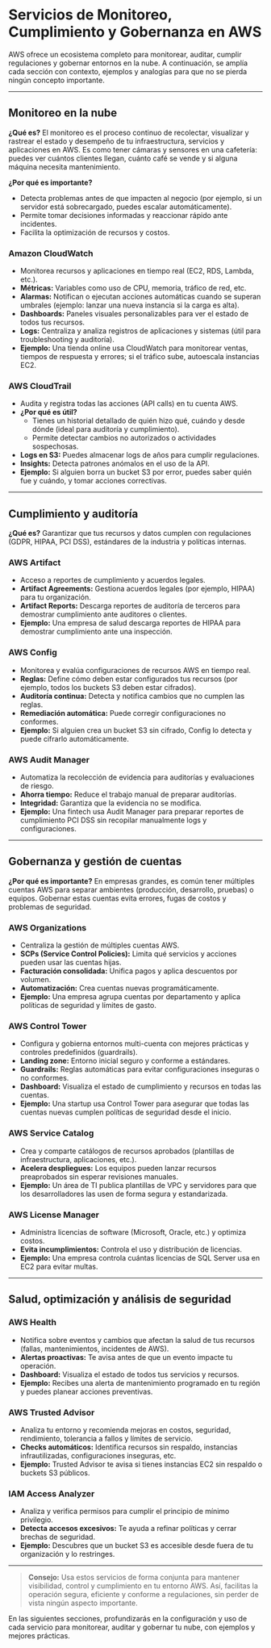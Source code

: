 # Servicios de Monitoreo, Cumplimiento y Gobernanza en AWS

AWS ofrece un ecosistema completo para monitorear, auditar, cumplir regulaciones y gobernar entornos en la nube. A continuación, se amplía cada sección con contexto, ejemplos y analogías para que no se pierda ningún concepto importante.

---

## Monitoreo en la nube

**¿Qué es?**
El monitoreo es el proceso continuo de recolectar, visualizar y rastrear el estado y desempeño de tu infraestructura, servicios y aplicaciones en AWS. Es como tener cámaras y sensores en una cafetería: puedes ver cuántos clientes llegan, cuánto café se vende y si alguna máquina necesita mantenimiento.

**¿Por qué es importante?**

- Detecta problemas antes de que impacten al negocio (por ejemplo, si un servidor está sobrecargado, puedes escalar automáticamente).
- Permite tomar decisiones informadas y reaccionar rápido ante incidentes.
- Facilita la optimización de recursos y costos.

### Amazon CloudWatch

- Monitorea recursos y aplicaciones en tiempo real (EC2, RDS, Lambda, etc.).
- **Métricas:** Variables como uso de CPU, memoria, tráfico de red, etc.
- **Alarmas:** Notifican o ejecutan acciones automáticas cuando se superan umbrales (ejemplo: lanzar una nueva instancia si la carga es alta).
- **Dashboards:** Paneles visuales personalizables para ver el estado de todos tus recursos.
- **Logs:** Centraliza y analiza registros de aplicaciones y sistemas (útil para troubleshooting y auditoría).
- **Ejemplo:** Una tienda online usa CloudWatch para monitorear ventas, tiempos de respuesta y errores; si el tráfico sube, autoescala instancias EC2.

### AWS CloudTrail

- Audita y registra todas las acciones (API calls) en tu cuenta AWS.
- **¿Por qué es útil?**
  - Tienes un historial detallado de quién hizo qué, cuándo y desde dónde (ideal para auditoría y cumplimiento).
  - Permite detectar cambios no autorizados o actividades sospechosas.
- **Logs en S3:** Puedes almacenar logs de años para cumplir regulaciones.
- **Insights:** Detecta patrones anómalos en el uso de la API.
- **Ejemplo:** Si alguien borra un bucket S3 por error, puedes saber quién fue y cuándo, y tomar acciones correctivas.

---

## Cumplimiento y auditoría

**¿Qué es?**
Garantizar que tus recursos y datos cumplen con regulaciones (GDPR, HIPAA, PCI DSS), estándares de la industria y políticas internas.

### AWS Artifact

- Acceso a reportes de cumplimiento y acuerdos legales.
- **Artifact Agreements:** Gestiona acuerdos legales (por ejemplo, HIPAA) para tu organización.
- **Artifact Reports:** Descarga reportes de auditoría de terceros para demostrar cumplimiento ante auditores o clientes.
- **Ejemplo:** Una empresa de salud descarga reportes de HIPAA para demostrar cumplimiento ante una inspección.

### AWS Config

- Monitorea y evalúa configuraciones de recursos AWS en tiempo real.
- **Reglas:** Define cómo deben estar configurados tus recursos (por ejemplo, todos los buckets S3 deben estar cifrados).
- **Auditoría continua:** Detecta y notifica cambios que no cumplen las reglas.
- **Remediación automática:** Puede corregir configuraciones no conformes.
- **Ejemplo:** Si alguien crea un bucket S3 sin cifrado, Config lo detecta y puede cifrarlo automáticamente.

### AWS Audit Manager

- Automatiza la recolección de evidencia para auditorías y evaluaciones de riesgo.
- **Ahorra tiempo:** Reduce el trabajo manual de preparar auditorías.
- **Integridad:** Garantiza que la evidencia no se modifica.
- **Ejemplo:** Una fintech usa Audit Manager para preparar reportes de cumplimiento PCI DSS sin recopilar manualmente logs y configuraciones.

---

## Gobernanza y gestión de cuentas

**¿Por qué es importante?**
En empresas grandes, es común tener múltiples cuentas AWS para separar ambientes (producción, desarrollo, pruebas) o equipos. Gobernar estas cuentas evita errores, fugas de costos y problemas de seguridad.

### AWS Organizations

- Centraliza la gestión de múltiples cuentas AWS.
- **SCPs (Service Control Policies):** Limita qué servicios y acciones pueden usar las cuentas hijas.
- **Facturación consolidada:** Unifica pagos y aplica descuentos por volumen.
- **Automatización:** Crea cuentas nuevas programáticamente.
- **Ejemplo:** Una empresa agrupa cuentas por departamento y aplica políticas de seguridad y límites de gasto.

### AWS Control Tower

- Configura y gobierna entornos multi-cuenta con mejores prácticas y controles predefinidos (guardrails).
- **Landing zone:** Entorno inicial seguro y conforme a estándares.
- **Guardrails:** Reglas automáticas para evitar configuraciones inseguras o no conformes.
- **Dashboard:** Visualiza el estado de cumplimiento y recursos en todas las cuentas.
- **Ejemplo:** Una startup usa Control Tower para asegurar que todas las cuentas nuevas cumplen políticas de seguridad desde el inicio.

### AWS Service Catalog

- Crea y comparte catálogos de recursos aprobados (plantillas de infraestructura, aplicaciones, etc.).
- **Acelera despliegues:** Los equipos pueden lanzar recursos preaprobados sin esperar revisiones manuales.
- **Ejemplo:** Un área de TI publica plantillas de VPC y servidores para que los desarrolladores las usen de forma segura y estandarizada.

### AWS License Manager

- Administra licencias de software (Microsoft, Oracle, etc.) y optimiza costos.
- **Evita incumplimientos:** Controla el uso y distribución de licencias.
- **Ejemplo:** Una empresa controla cuántas licencias de SQL Server usa en EC2 para evitar multas.

---

## Salud, optimización y análisis de seguridad

### AWS Health

- Notifica sobre eventos y cambios que afectan la salud de tus recursos (fallas, mantenimientos, incidentes de AWS).
- **Alertas proactivas:** Te avisa antes de que un evento impacte tu operación.
- **Dashboard:** Visualiza el estado de todos tus servicios y recursos.
- **Ejemplo:** Recibes una alerta de mantenimiento programado en tu región y puedes planear acciones preventivas.

### AWS Trusted Advisor

- Analiza tu entorno y recomienda mejoras en costos, seguridad, rendimiento, tolerancia a fallos y límites de servicio.
- **Checks automáticos:** Identifica recursos sin respaldo, instancias infrautilizadas, configuraciones inseguras, etc.
- **Ejemplo:** Trusted Advisor te avisa si tienes instancias EC2 sin respaldo o buckets S3 públicos.

### IAM Access Analyzer

- Analiza y verifica permisos para cumplir el principio de mínimo privilegio.
- **Detecta accesos excesivos:** Te ayuda a refinar políticas y cerrar brechas de seguridad.
- **Ejemplo:** Descubres que un bucket S3 es accesible desde fuera de tu organización y lo restringes.

---

> **Consejo:** Usa estos servicios de forma conjunta para mantener visibilidad, control y cumplimiento en tu entorno AWS. Así, facilitas la operación segura, eficiente y conforme a regulaciones, sin perder de vista ningún aspecto importante.

En las siguientes secciones, profundizarás en la configuración y uso de cada servicio para monitorear, auditar y gobernar tu nube, con ejemplos y mejores prácticas.

